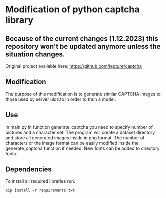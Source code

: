 # Modification of python captcha library <br>
## Because of the current changes (1.12.2023) this repository won't be updated anymore unless the situation changes.
Original project available here: https://github.com/lepture/captcha
## Modification
The purpose of this modification is to generate similar CAPTCHA images to those used by server uloz.to in order to train a model.
## Use
In main.py in function generate_captcha you need to specify number of pictures and a character set. The program will create a dataset directory and store all generated images inside in png format. The number of characters or the image format can be easily modified inside the generate_captcha function if needed. New fonts can be added to directory fonts.
## Dependencies
To install all required libraries run:
```
pip install -r requirements.txt
```
